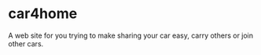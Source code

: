 car4home
========
A web site for you trying to make sharing your car easy, carry others or join other cars.
